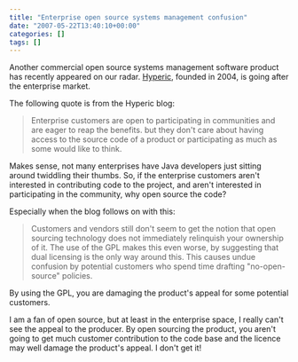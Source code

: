 ```yaml
---
title: "Enterprise open source systems management confusion"
date: "2007-05-22T13:40:10+00:00"
categories: []
tags: []
---
```


Another commercial open source systems management software product has recently appeared on our radar. <a href="http://www.hyperic.com/">Hyperic</a>, founded in 2004, is going after the enterprise market.

The following quote is from the Hyperic blog:

<blockquote>Enterprise customers are open to participating in communities and are eager to reap the benefits. but they don't care about having access to the source code of a product or participating as much as some would like to think.</blockquote>

Makes sense, not many enterprises have Java developers just sitting around twiddling their thumbs. So, if the enterprise customers aren't interested in contributing code to the project, and aren't interested in participating in the community, why open source the code?

Especially when the blog follows on with this:

<blockquote>Customers and vendors still don't seem to get the notion that open sourcing technology does not immediately relinquish your ownership of it. The use of the GPL makes this even worse, by suggesting that dual licensing is the only way around this. This causes undue confusion by potential customers who spend time drafting "no-open-source" policies.</blockquote>

By using the GPL, you are damaging the product's appeal for some potential customers.

I am a fan of open source, but at least in the enterprise space, I really can't see the appeal to the producer. By open sourcing the product, you aren't going to get much customer contribution to the code base and the licence may well damage the product's appeal. I don't get it!
